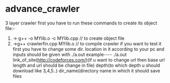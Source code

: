 # advance_crawler
3 layer crawler
first you have to run these commands to create its object file:-
1. -> g++ -o MYlib.o -c MYlib.cpp // to create object file
2. ->g++ crawlerfin.cpp MYlib.o // to compile crawler
if you want to test it first you have to change some dir. location in it according to your pc and inputs should be given with ./a.out
example---- ./a.out link_of_site(http://codeforces.com/)(if u want to change url then base url length and url should be change in file) depth(to which depth u should download like 3,4,5..) dir_name(directory name in which it should save files 

